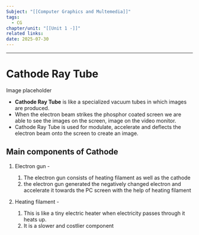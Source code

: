 ```yaml
---
Subject: "[[Computer Graphics and Multemedia]]"
tags:
  - CG
chapter/unit: "[[Unit 1 -]]"
related links: 
date: 2025-07-30
---
```


---

# Cathode Ray Tube
Image placeholder

- **Cathode Ray Tube** is like a specialized vacuum tubes in which images are produced.
- When the electron beam strikes the phosphor coated screen we are able to see the images on the screen, image on the video monitor.
- Cathode Ray Tube is used for modulate, accelerate and deflects the electron beam onto the screen to create an image.

## Main components of Cathode
1. Electron gun -
	1. The electron gun consists of heating filament as well as the cathode
	2. the electron gun generated the negatively changed electron and accelerate it towards the PC screen with the help of heating filament

2. Heating filament -
	1. This is like a tiny electric heater when electricity passes through it heats up.
	2. It is a slower and costlier component

